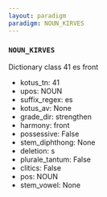 ```yaml
---
layout: paradigm
paradigm: NOUN_KIRVES
---
```

### ` NOUN_KIRVES `

Dictionary class 41 es front
* kotus_tn: 41
* upos: NOUN
* suffix_regex: es
* kotus_av: None
* grade_dir: strengthen
* harmony: front
* possessive: False
* stem_diphthong: None
* deletion: s
* plurale_tantum: False
* clitics: False
* pos: NOUN
* stem_vowel: None

